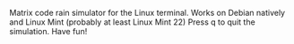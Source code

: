 Matrix code rain simulator for the Linux terminal.
Works on Debian natively and Linux Mint (probably at least Linux Mint 22)
Press q to quit the simulation.
Have fun!
